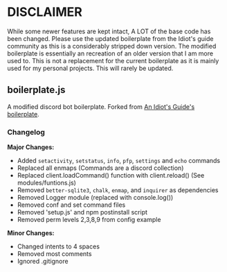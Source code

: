 # DISCLAIMER
While some newer features are kept intact, A LOT of the base code has been changed. Please use the updated boilerplate from the Idiot's guide community as this is a considerably stripped down version. The modified boilerplate is essentially an recreation of an older version that I am more used to. This is not a replacement for the current boilerplate as it is mainly used for my personal projects. This will rarely be updated.

## boilerplate.js
A modified discord bot boilerplate. Forked from [An Idiot's Guide's boilerplate](https://github.com/AnIdiotsGuide/guidebot).

### Changelog

**Major Changes:**
* Added `setactivity`, `setstatus`, `info`, `pfp`, `settings` and `echo` commands
* Replaced all enmaps (Commands are a discord collection)
* Replaced client.loadCommand() function with client.reload() (See modules/funtions.js)
* Removed `better-sqlite3`, `chalk`, `enmap`, and `inquirer` as dependencies
* Removed Logger module (replaced with console.log())
* Removed conf and set command files
* Removed 'setup.js' and npm postinstall script
* Removed perm levels 2,3,8,9 from config example


**Minor Changes:**
* Changed intents to 4 spaces
* Removed most comments
* Ignored .gitignore
